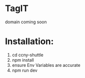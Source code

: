 ﻿# TagIT

domain coming soon

# Installation:
1) cd ccny-shuttle
2) npm install
3) ensure Env Variables are accurate
4) npm run dev 
